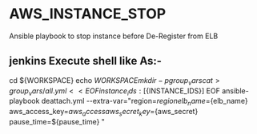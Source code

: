 # AWS_INSTANCE_STOP
Ansible playbook to stop instance before De-Register from ELB

## jenkins Execute shell like As:-
cd ${WORKSPACE}
echo ${WORKSPACE}
mkdir -p group_vars
cat > group_vars/all.yml <<EOF
instance_ids: [${INSTANCE_IDS}]
EOF
ansible-playbook deattach.yml --extra-var="region=${region} elb_name=${elb_name} aws_access_key=${aws_access} aws_secret_key=${aws_secret} pause_time=${pause_time} " 
